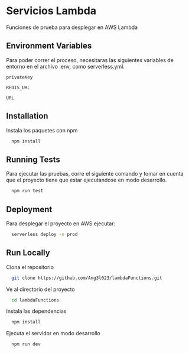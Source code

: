 # Servicios Lambda

Funciones de prueba para desplegar en AWS Lambda

## Environment Variables

Para poder correr el proceso, necesitaras las siguientes variables de entorno en el archivo .env, como serverless.yml.

`privateKey`

`REDIS_URL`

`URL`

## Installation

Instala los paquetes con npm

```bash
  npm install
```

## Running Tests

Para ejecutar las pruebas, corre el siguiente comando y tomar en cuenta que el proyecto tiene que estar ejecutandose en modo desarrollo.

```bash
  npm run test
```

## Deployment

Para desplegar el proyecto en AWS ejecutar:

```bash
  serverless deploy -s prod
```

## Run Locally

Clona el repositorio

```bash
  git clone https://github.com/Ang3l023/lambdaFunctions.git
```

Ve al directorio del proyecto

```bash
  cd lambdaFunctions
```

Instala las dependencias

```bash
  npm install
```

Ejecuta el servidor en modo desarrollo

```bash
  npm run dev
```
